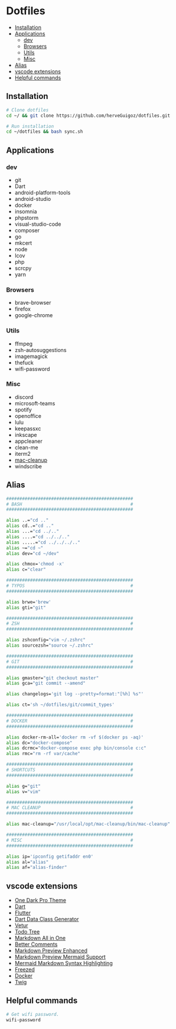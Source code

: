 # Dotfiles
  - [Installation](#installation)
  - [Applications](#applications)
    - [dev](#dev)
    - [Browsers](#browsers)
    - [Utils](#utils)
    - [Misc](#misc)
  - [Alias](#alias)
  - [vscode extensions](#vscode-extensions)
  - [Helpful commands](#helpful-commands)

## Installation

```bash
# Clone dotfiles
cd ~/ && git clone https://github.com/herveGuigoz/dotfiles.git

# Run installation
cd ~/dotfiles && bash sync.sh
```

## Applications

### dev

- git
- Dart
- android-platform-tools
- android-studio
- docker
- insomnia
- phpstorm
- visual-studio-code
- composer
- go
- mkcert
- node
- lcov
- php
- scrcpy
- yarn

### Browsers

- brave-browser
- firefox
- google-chrome

### Utils

- ffmpeg
- zsh-autosuggestions
- imagemagick
- thefuck
- wifi-password

### Misc

- discord
- microsoft-teams
- spotify
- openoffice
- lulu
- keepassxc
- inkscape
- appcleaner
- clean-me
- iterm2
- [mac-cleanup](https://github.com/fwartner/homebrew-mac-cleanup)
- windscribe

## Alias

```bash
################################################
# BASH                                         #
################################################

alias ..="cd .."
alias cd..="cd .."
alias ...="cd ../.."
alias ....="cd ../../.."
alias .....="cd ../../../.."
alias ~="cd ~"
alias dev="cd ~/dev"

alias chmox='chmod -x'
alias c="clear"

################################################
# TYPOS                                        #
################################################

alias brwe='brew'
alias gti="git"

################################################
# ZSH                                          #
################################################

alias zshconfig="vim ~/.zshrc"
alias sourcezsh="source ~/.zshrc"

################################################
# GIT                                          #
################################################

alias gmaster="git checkout master"
alias gca="git commit --amend"

alias changelogs='git log --pretty=format:"[%h] %s"'

alias ct='sh ~/dotfiles/git/commit_types'

################################################
# DOCKER                                       #
################################################

alias docker-rm-all='docker rm -vf $(docker ps -aq)'
alias dc="docker-compose"
alias dcrmc="docker-compose exec php bin/console c:c"
alias rmc="rm -rf var/cache"

################################################
# SHORTCUTS                                    #
################################################

alias g="git"
alias v="vim"

################################################
# MAC CLEANUP                                  #
################################################

alias mac-cleanup="/usr/local/opt/mac-cleanup/bin/mac-cleanup"

################################################
# MISC                                         #
################################################

alias ip='ipconfig getifaddr en0'
alias al="alias"
alias af="alias-finder"
```

## vscode extensions

- [One Dark Pro Theme](https://marketplace.visualstudio.com/items?itemName=zhuangtongfa.Material-theme)
- [Dart](https://marketplace.visualstudio.com/items?itemName=Dart-Code.dart-code)
- [Flutter](https://marketplace.visualstudio.com/items?itemName=Dart-Code.flutter)
- [Dart Data Class Generator](https://marketplace.visualstudio.com/items?itemName=BendixMa.dart-data-class-generator)
- [Vetur](https://marketplace.visualstudio.com/items?itemName=octref.vetur)
- [Todo Tree](https://marketplace.visualstudio.com/items?itemName=Gruntfuggly.todo-tree)
- [Markdown All in One](https://marketplace.visualstudio.com/items?itemName=yzhang.markdown-all-in-one)
- [Better Comments](https://marketplace.visualstudio.com/items?itemName=aaron-bond.better-comments)
- [Markdown Preview Enhanced](https://marketplace.visualstudio.com/items?itemName=shd101wyy.markdown-preview-enhanced)
- [Markdown Preview Mermaid Support](https://marketplace.visualstudio.com/items?itemName=bierner.markdown-mermaid)
- [Mermaid Markdown Syntax Highlighting](https://marketplace.visualstudio.com/items?itemName=bpruitt-goddard.mermaid-markdown-syntax-highlighting)
- [Freezed](https://marketplace.visualstudio.com/items?itemName=blaxou.freezed)
- [Docker](https://marketplace.visualstudio.com/items?itemName=ms-azuretools.vscode-docker)
- [Twig](https://marketplace.visualstudio.com/items?itemName=whatwedo.twig)

## Helpful commands

```bash
# Get wifi password.
wifi-password
```
